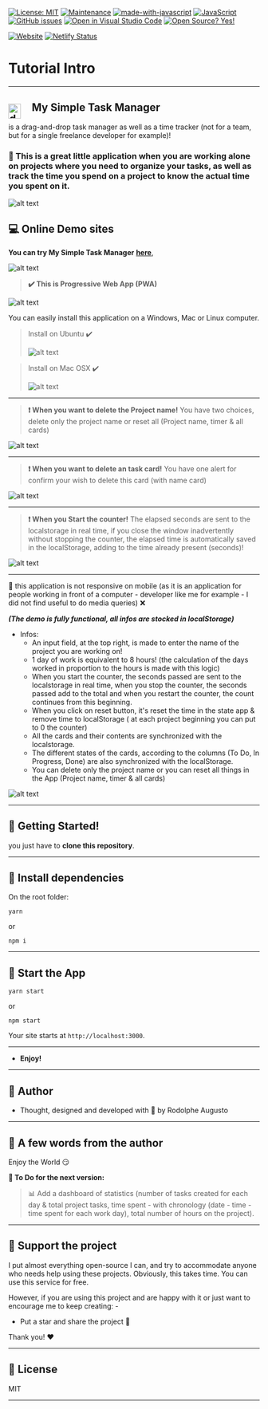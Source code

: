 [![License: MIT](https://img.shields.io/badge/License-MIT-blue.svg)](https://github.com/rodolphe37/my-simple-tasks-manager-/blob/main/LICENSE)
[![Maintenance](https://img.shields.io/badge/Maintained%3F-yes-green.svg)](https://github.com/rodolphe37/my-simple-tasks-manager-/graphs/commit-activity)
[![made-with-javascript](https://img.shields.io/badge/Made%20with-JavaScript-1f425f.svg)](https://github.com/rodolphe37/my-simple-tasks-manager-)
[![JavaScript](https://img.shields.io/badge/--F7DF1E?logo=javascript&logoColor=000)](https://www.javascript.com/)
[![GitHub issues](https://badgen.net/github/issues/rodolphe37/my-simple-tasks-manager-/)](https://github.com/rodolphe37/my-simple-tasks-manager-/issues)
[![Open in Visual Studio Code](https://open.vscode.dev/badges/open-in-vscode.svg)](https://open.vscode.dev/rodolphe37/my-simple-tasks-manager-)
[![Open Source? Yes!](https://badgen.net/badge/Open%20Source%20%3F/Yes%21/blue?icon=github)](https://github.com/Naereen/badges/)


[![Website](https://i.imgur.com/xSu6S5v.png)](https://rodolphe-augusto.fr)
[![Netlify Status](https://api.netlify.com/api/v1/badges/c81d03a9-beea-4345-ad88-caf2eda485a2/deploy-status)](https://app.netlify.com/sites/my-simple-tasks-manager/deploys)

# Tutorial Intro

---

## <img  style =" float: left; margin-top: 5px; margin-right: 22px " src="demo/backlog.svg" alt="drawing" height="30" width="25"/>My Simple Task Manager

is a drag-and-drop task manager as well as a time tracker (not for a team, but for a single freelance developer for example)!

### :bookmark: This is a great little application when you are working alone on projects where you need to organize your tasks, as well as track the time you spend on a project to know the actual time you spent on it.



![alt text](demo/demo.gif "My Simple Tasks Manager")



## :computer: Online Demo sites


**You can try My Simple Task Manager** **[here](https://my-simple-tasks-manager.netlify.app/)**,

![alt text](demo/pwa-check-all.png "My Simple Tasks Manager")

>**:heavy_check_mark: This is Progressive Web App (PWA)**

![alt text](demo/pwa-test.png "My Simple Tasks Manager")

You can easily install this application on a Windows, Mac or Linux computer.

>Install on Ubuntu :heavy_check_mark:
>
>![alt text](demo/demoInstall.gif "My Simple Tasks Manager")


>Install on Mac OSX :heavy_check_mark:
>
>![alt text](demo/install-mac-osx.png "My Simple Tasks Manager")
---

>**:heavy_exclamation_mark: When you want to delete the Project name!**
You have two choices, delete only the project name or reset all (Project name, timer & all cards)

![alt text](demo/delete.png "My Simple Tasks Manager")

---

>**:heavy_exclamation_mark: When you want to delete an task card!**
You have one alert for confirm your wish to delete this card (with name card)

![alt text](demo/confirm-delete-card.png "My Simple Tasks Manager")

---

>**:heavy_exclamation_mark: When you Start the counter!**
The elapsed seconds are sent to the localstorage in real time, if you close the window inadvertently without stopping the counter, the elapsed time is automatically saved in the localStorage, adding to the time already present (seconds)!

![alt text](demo/real-time-seconds.gif "My Simple Tasks Manager")

---

:mobile_phone_off: this application is not responsive on mobile (as it is an application for people working in front of a computer - developer like me for example - I did not find useful to do media queries) :x:


***(The demo is fully functional, all infos are stocked in localStorage)***

- Infos:
  - An input field, at the top right, is made to enter the name of the project you are working on!
  - 1 day of work is equivalent to 8 hours! (the calculation of the days worked in proportion to the hours is made with this logic)
  - When you start the counter, the seconds passed are sent to the localstorage in real time, when you stop the counter, the seconds passed add to the total and when you restart the counter, the count continues from this beginning.
  - When you click on reset button, it's reset the time in the state app & remove time to localStorage ( at each project beginning you can put to 0 the counter)
  - All the cards and their contents are synchronized with the localstorage.
  - The different states of the cards, according to the columns (To Do, In Progress, Done) are also synchronized with the localStorage.
  - You can delete only the project name or you can reset all things in the App (Project name, timer & all cards)

![alt text](demo/localStore.png "My Simple Tasks Manager")

---

## :microscope: Getting Started!

you just have to **clone this repository**.

---

## :satellite: Install dependencies

On the root folder:

```shell
yarn
```
or
```shell
npm i
```
---

## :rainbow: Start the App

```shell
yarn start
```
or
```shell
npm start
```


Your site starts at `http://localhost:3000`.

---


* **Enjoy!**


---

## :bust_in_silhouette: Author

- Thought, designed and developed with :purple_heart: by Rodolphe Augusto

---

## :large_blue_diamond: A few words from the author

Enjoy the World :smirk:

**:memo: To Do for the next version:**

>:bar_chart: Add a dashboard of statistics (number of tasks created for each day & total project tasks, time spent - with chronology (date - time - time spent for each work day), total number of hours on the project).

---

## :sparkling_heart: Support the project

I put almost everything open-source I can, and try to accommodate anyone who needs help using these projects. Obviously,
this takes time. You can use this service for free.

However, if you are using this project and are happy with it or just want to encourage me to keep creating: -

- Put a star and share the project :rocket:

Thank you! :heart:

---

## :scroll: License

MIT

---

